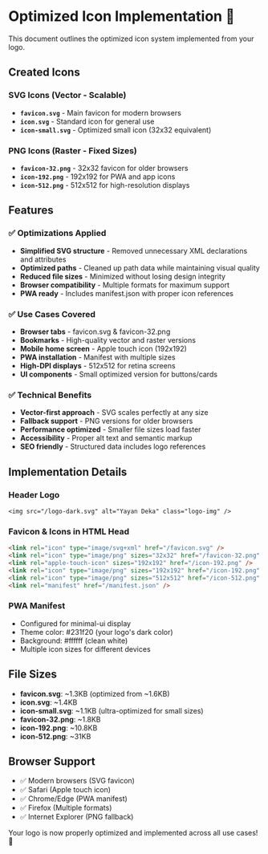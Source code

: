 # Optimized Icon Implementation 🎨

This document outlines the optimized icon system implemented from your logo.

## Created Icons

### SVG Icons (Vector - Scalable)
- **`favicon.svg`** - Main favicon for modern browsers
- **`icon.svg`** - Standard icon for general use
- **`icon-small.svg`** - Optimized small icon (32x32 equivalent)

### PNG Icons (Raster - Fixed Sizes)
- **`favicon-32.png`** - 32x32 favicon for older browsers
- **`icon-192.png`** - 192x192 for PWA and app icons
- **`icon-512.png`** - 512x512 for high-resolution displays

## Features

### ✅ Optimizations Applied
- **Simplified SVG structure** - Removed unnecessary XML declarations and attributes
- **Optimized paths** - Cleaned up path data while maintaining visual quality
- **Reduced file sizes** - Minimized without losing design integrity
- **Browser compatibility** - Multiple formats for maximum support
- **PWA ready** - Includes manifest.json with proper icon references

### ✅ Use Cases Covered
- **Browser tabs** - favicon.svg & favicon-32.png
- **Bookmarks** - High-quality vector and raster versions
- **Mobile home screen** - Apple touch icon (192x192)
- **PWA installation** - Manifest with multiple sizes
- **High-DPI displays** - 512x512 for retina screens
- **UI components** - Small optimized version for buttons/cards

### ✅ Technical Benefits
- **Vector-first approach** - SVG scales perfectly at any size
- **Fallback support** - PNG versions for older browsers
- **Performance optimized** - Smaller file sizes load faster
- **Accessibility** - Proper alt text and semantic markup
- **SEO friendly** - Structured data includes logo references

## Implementation Details

### Header Logo
```astro
<img src="/logo-dark.svg" alt="Yayan Deka" class="logo-img" />
```

### Favicon & Icons in HTML Head
```html
<link rel="icon" type="image/svg+xml" href="/favicon.svg" />
<link rel="icon" type="image/png" sizes="32x32" href="/favicon-32.png" />
<link rel="apple-touch-icon" sizes="192x192" href="/icon-192.png" />
<link rel="icon" type="image/png" sizes="192x192" href="/icon-192.png" />
<link rel="icon" type="image/png" sizes="512x512" href="/icon-512.png" />
<link rel="manifest" href="/manifest.json" />
```

### PWA Manifest
- Configured for minimal-ui display
- Theme color: #231f20 (your logo's dark color)
- Background: #ffffff (clean white)
- Multiple icon sizes for different devices

## File Sizes
- **favicon.svg**: ~1.3KB (optimized from ~1.6KB)
- **icon.svg**: ~1.4KB 
- **icon-small.svg**: ~1.1KB (ultra-optimized for small sizes)
- **favicon-32.png**: ~1.8KB
- **icon-192.png**: ~10.8KB
- **icon-512.png**: ~31KB

## Browser Support
- ✅ Modern browsers (SVG favicon)
- ✅ Safari (Apple touch icon)
- ✅ Chrome/Edge (PWA manifest)
- ✅ Firefox (Multiple formats)
- ✅ Internet Explorer (PNG fallback)

Your logo is now properly optimized and implemented across all use cases! 🚀
